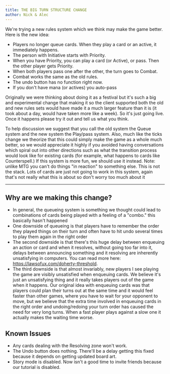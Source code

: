 ```yaml
---
title: THE BIG TURN STRUCTURE CHANGE
author: Nick & Alec
---
```


We're trying a new rules system which we think may make the game better. Here is the new idea:

- Players no longer queue cards. When they play a card or an active, it immediately happens.
- The person with Initiative starts with Priority.
- When you have Priority, you can play a card (or Active), or pass. Then the other player gets Priority.
- When both players pass one after the other, the turn goes to Combat.
- Combat works the same as the old rules.
- The undo button has no function right now.
- If you don't have mana (or actives) you auto-pass

Originally we were thinking about doing it as a festival but it's such a big and experimental change that making it so the client supported both the old and new rules sets would have made it a much larger feature than it is (it took about a day, would have taken more like a week). So it's just going live. Once it happens please try it out and tell us what you think.

To help discussion we suggest that you call the old system the Queue system and the new system the Play/pass system. Also, much like the ticks change we theorize that this could simply make the game as a whole much better, so we would appreciate it highly if you avoided having conversations which spiral out into other directions such as what the transition process would look like for existing cards (for example, what happens to cards like Counterspell.) If this system is more fun, we should use it instead.
Note: unlike MTG you can't do things "in reaction" to something else. This is not the stack.
Lots of cards are just not going to work in this system, again that's not really what this is about so don't worry too much about it

------------

## Why are we making this change?

- In general, the queueing system is something we thought could lead to combinations of cards being played with a feeling of a "combo." this basically hasn't happened
- One downside of queueing is that players have to remember the order they played things on their turn and often have to hit undo several times to play them again in the right order
- The second downside is that there's this huge delay between enqueuing an action or card and when it resolves, without going too far into it, delays between announcing something and it resolving are inherently unsatisfying in computers. You can read more here: https://lawsofux.com/doherty-threshold.
- The third downside is that almost invariably, new players I see playing the game are visibly unsatisfied when enqueuing cards. We believe it's just an unsatisfying thing and it really takes players out of the game when it happens. Our original idea with enqueuing cards was that players could plan their turns out at the same time and it would feel faster than other games, where you have to wait for your opponent to move, but we believe that the extra time involved in enqueuing cards in the right order and undoing/redoing your turn order has caused the need for very long turns. When a fast player plays against a slow one it actually makes the waiting time worse.

## Known Issues

- Any cards dealing with the Resolving zone won't work.
- The Undo button does nothing. There'll be a delay getting this fixed because it depends on getting updated board art.
- Story mode is disabled. Now isn't a good time to invite friends because our tutorial is disabled.
